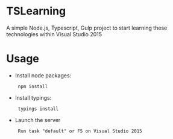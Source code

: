 ﻿# TSLearning

A simple Node.js, Typescript, Gulp project to start learning these technologies within Visual Studio 2015

# Usage

- Install node packages:

  ```
   npm install
  ```

- Install typings:

  ```
   typings install
  ```

- Launch the server

  ```
   Run task "default" or F5 on Visual Studio 2015
  ```